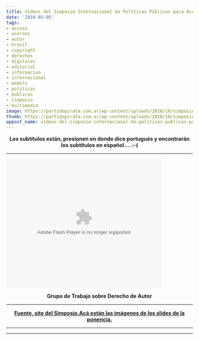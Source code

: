 ```yaml
---
title: Videos del Simposio Internacional de Políticas Públicas para Acervos Digitales
date: '2010-05-05'
tags:
- acceso
- acervos
- autor
- brasil
- copyright
- derechos
- digitales
- editorial
- informacion
- internacional
- modelo
- politicas
- publicas
- simposio
- multimedia
image: https://partidopirata.com.ar/wp-content/uploads/2010/10/simposio_acervos_digitales.jpg
thumb: https://partidopirata.com.ar/wp-content/uploads/2010/10/simposio_acervos_digitales.jpg
wppost_name: videos-del-simposio-internacional-de-politicas-publicas-para-acervos-digitales
---
```


<div style="text-align: center; font-weight: bold;">Los subtítulos están, presionen en donde dice portugués y encontrarán los subtítulos en español.... :-(</div>

<hr />

<object width="420" height="347" classid="clsid:d27cdb6e-ae6d-11cf-96b8-444553540000" codebase="http://download.macromedia.com/pub/shockwave/cabs/flash/swflash.cab#version=6,0,40,0"><param name="allowFullScreen" value="true" /><param name="allowscriptaccess" value="always" /><param name="src" value="http://dotsub.com/static/players/portalplayer.swf?plugins=dotsub&amp;uuid=f5c1d8b0-68d3-4bc8-9d05-4a78793168e0&amp;type=video&amp;lang=por_br" /><param name="allowfullscreen" value="true" /><embed width="420" height="347" type="application/x-shockwave-flash" src="http://dotsub.com/static/players/portalplayer.swf?plugins=dotsub&amp;uuid=f5c1d8b0-68d3-4bc8-9d05-4a78793168e0&amp;type=video&amp;lang=por_br" allowFullScreen="true" allowscriptaccess="always" allowfullscreen="true" /></object>
<p style="text-align: center; font-weight: bold;">Grupo de Trabajo sobre Derecho de Autor</p>


<hr />

<div style="text-align: center; font-weight: bold;"><a href="http://culturadigital.br/simposioacervosdigitais/" target="_blank">Fuente, site del Simposio.</a><a href="http://partido-pirata.blogspot.com/2010/05/imagenes-de-una-de-las-conferencias-del.html">Acá están las imágenes de los slides de la ponencia.</a>

<hr />

</div>

<hr />
